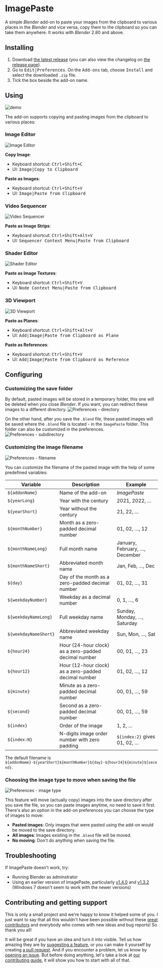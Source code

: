 <!-- @format -->

# ImagePaste

A simple _Blender_ add-on to paste your images from the clipboard to various places in the _Blender_ and vice versa, copy them to the clipboard so you can take them anywhere. It works with _Blender_ 2.80 and above.

## Installing

1. Download [the latest release](https://github.com/Yeetus3141/ImagePaste/releases/latest) (you can also view the changelog on [the release page](https://github.com/Yeetus3141/ImagePaste/releases)).
2. Go to <kbd><kbd>Edit</kbd>|<kbd>Preferences</kbd></kbd>. On the <kbd>Add-ons</kbd> tab, choose <kbd>Install</kbd> and select the downloaded `.zip` file.
3. Tick the box beside the add-on name.

## Using

![demo](assets/demo.gif)

The add-on supports copying and pasting images from the clipboard to various places:

### Image Editor

![Image Editor](assets/ui/image-editor.png)

**Copy Image**:

- Keyboard shortcut: <kbd><kbd>Ctrl</kbd>+<kbd>Shift</kbd>+<kbd>C</kbd></kbd>
- UI: <kbd><kbd>Image</kbd>|<kbd>Copy to Clipboard</kbd></kbd>

**Paste as Images**:

- Keyboard shortcut: <kbd><kbd>Ctrl</kbd>+<kbd>Shift</kbd>+<kbd>V</kbd></kbd>
- UI: <kbd><kbd>Image</kbd>|<kbd>Paste from Clipboard</kbd></kbd>

### Video Sequencer

![Video Sequencer](assets/ui/video-sequencer.png)

**Paste as Image Strips**:

- Keyboard shortcut: <kbd><kbd>Ctrl</kbd>+<kbd>Shift</kbd>+<kbd>Alt</kbd>+<kbd>V</kbd></kbd>
- UI: <kbd><kbd>Sequencer Context Menu</kbd>|<kbd>Paste from Clipboard</kbd></kbd>

### Shader Editor

![Shader Editor](assets/ui/shader-editor.png)

**Paste as Image Textures**:

- Keyboard shortcut: <kbd><kbd>Ctrl</kbd>+<kbd>Shift</kbd>+<kbd>V</kbd></kbd>
- UI: <kbd><kbd>Node Context Menu</kbd>|<kbd>Paste from Clipboard</kbd></kbd>

### 3D Viewport

![3D Viewport](assets/ui/3d-viewport.png)

**Paste as Planes**:

- Keyboard shortcut: <kbd><kbd>Ctrl</kbd>+<kbd>Shift</kbd>+<kbd>Alt</kbd>+<kbd>V</kbd></kbd>
- UI: <kbd><kbd>Add</kbd>|<kbd>Image</kbd>|<kbd>Paste from Clipboard as Plane</kbd></kbd>

**Paste as References**:

- Keyboard shortcut: <kbd><kbd>Ctrl</kbd>+<kbd>Shift</kbd>+<kbd>V</kbd></kbd>
- UI: <kbd><kbd>Add</kbd>|<kbd>Image</kbd>|<kbd>Paste from Clipboard as Reference</kbd></kbd>

## Configuring

### Customizing the save folder

By default, pasted images will be stored in a temporary folder, this one will be deleted when you close _Blender_. If you want, you can redirect these images to a different directory.
![Preferences - directory](assets/preferences/directory.png)

On the other hand, after you save the `.blend` file, these pasted images will be saved where the `.blend` file is located - in the `ImagePaste` folder. This folder can also be customized in the preferences.
![Preferences - subdirectory](assets/preferences/subdirectory.png)

### Customizing the image filename

![Preferences - filename](assets/preferences/filename.png)

You can customize the filename of the pasted image with the help of some predefined variables:

| Variable              | Description                                          | Example                        |
| --------------------- | ---------------------------------------------------- | ------------------------------ |
| `${addonName}`        | Name of the add-on                                   | _ImagePaste_                   |
| `${yearLong}`         | Year with the century                                | 2021, 2022, …                  |
| `${yearShort}`        | Year without the century                             | 21, 22, …                      |
| `${monthNumber}`      | Month as a zero-padded decimal number                | 01, 02, …, 12                  |
| `${monthNameLong}`    | Full month name                                      | January, February, …, December |
| `${monthNameShort}`   | Abbreviated month name                               | Jan, Feb, …, Dec               |
| `${day}`              | Day of the month as a zero-padded decimal number     | 01, 02, …, 31                  |
| `${weekdayNumber}`    | Weekday as a decimal number                          | 0, 1, …, 6                     |
| `${weekdayNameLong}`  | Full weekday name                                    | Sunday, Monday, …, Saturday    |
| `${weekdayNameShort}` | Abbreviated weekday name                             | Sun, Mon, …, Sat               |
| `${hour24}`           | Hour (24-hour clock) as a zero-padded decimal number | 00, 01, …, 23                  |
| `${hour12}`           | Hour (12-hour clock) as a zero-padded decimal number | 01, 02, …, 12                  |
| `${minute}`           | Minute as a zero-padded decimal number               | 00, 01, …, 59                  |
| `${second}`           | Second as a zero-padded decimal number               | 00, 01, …, 59                  |
| `${index}`            | Order of the image                                   | 1, 2, …                        |
| `${index:N}`          | N-digits image order number with zero padding        | `${index:2}` gives 01, 02, …   |

The default filename is `${addonName}-${yearShort}${monthNumber}${day}-${hour24}${minute}${second}`.

### Choosing the image type to move when saving the file

![Preferences - image type](assets/preferences/image-type.png)

This feature will move (actually copy) images into the save directory after you save the file, so you can paste images anytime, no need to save it first. There's also an option in the add-on preferences you can choose the type of images to move:

- **Pasted images**: Only images that were pasted using the add-on would be moved to the save directory.
- **All images**: Images existing in the `.blend` file will be moved.
- **No moving**: Don't do anything when saving the file.

## Troubleshooting

If ImagePaste doesn't work, try:
- Running Blender as adminstrator
- Using an earlier version of ImagePaste, particularly [v1.4.0](https://github.com/Yeetus3141/ImagePaste/releases/tag/v1.4.0) and [v1.3.2](https://github.com/Yeetus3141/ImagePaste/releases/tag/v1.3.2) (Windows 7 doesn't seem to work with the newer versions)

## Contributing and getting support

This is only a small project and we're happy to know it helped some of you. I just want to say that all this wouldn't have been possible without these [great contributors](https://github.com/Yeetus3141/ImagePaste/graphs/contributors) and everybody who comes with new ideas and bug reports! So thank you all!

It will be great if you have an idea and turn it into visible. Tell us how amazing they are by [suggesting a feature](https://github.com/Yeetus3141/ImagePaste/issues/new/choose), or you can make it yourself by creating [a pull request](https://github.com/Yeetus3141/ImagePaste/compare). And if you encounter a problem, let us know by [opening an issue](https://github.com/Yeetus3141/ImagePaste/issues/new/choose). But before doing anything, let's take a look at [our contributing guide](.github/CONTRIBUTING.md), it will show you how to start with all of that.
